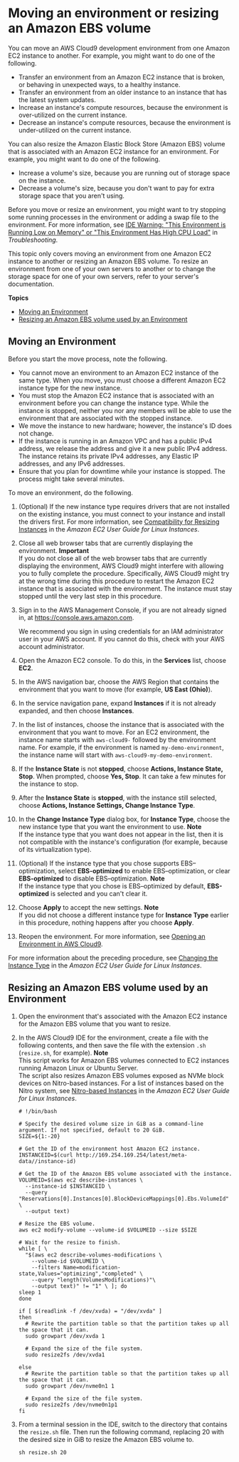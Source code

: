 # Moving an environment or resizing an Amazon EBS volume<a name="move-environment"></a>

You can move an AWS Cloud9 development environment from one Amazon EC2 instance to another\. For example, you might want to do one of the following\.
+ Transfer an environment from an Amazon EC2 instance that is broken, or behaving in unexpected ways, to a healthy instance\.
+ Transfer an environment from an older instance to an instance that has the latest system updates\.
+ Increase an instance's compute resources, because the environment is over\-utilized on the current instance\.
+ Decrease an instance's compute resources, because the environment is under\-utilized on the current instance\.

You can also resize the Amazon Elastic Block Store \(Amazon EBS\) volume that is associated with an Amazon EC2 instance for an environment\. For example, you might want to do one of the following\.
+ Increase a volume's size, because you are running out of storage space on the instance\.
+ Decrease a volume's size, because you don't want to pay for extra storage space that you aren't using\.

Before you move or resize an environment, you might want to try stopping some running processes in the environment or adding a swap file to the environment\. For more information, see [IDE Warning: "This Environment is Running Low on Memory" or "This Environment Has High CPU Load"](troubleshooting.md#troubleshooting-ide-low-memory) in *Troubleshooting*\.

This topic only covers moving an environment from one Amazon EC2 instance to another or resizing an Amazon EBS volume\. To resize an environment from one of your own servers to another or to change the storage space for one of your own servers, refer to your server's documentation\.

**Topics**
+ [Moving an Environment](#move-environment-move)
+ [Resizing an Amazon EBS volume used by an Environment](#move-environment-resize)

## Moving an Environment<a name="move-environment-move"></a>

Before you start the move process, note the following\.
+ You cannot move an environment to an Amazon EC2 instance of the same type\. When you move, you must choose a different Amazon EC2 instance type for the new instance\.
+ You must stop the Amazon EC2 instance that is associated with an environment before you can change the instance type\. While the instance is stopped, neither you nor any members will be able to use the environment that are associated with the stopped instance\.
+ We move the instance to new hardware; however, the instance's ID does not change\.
+ If the instance is running in an Amazon VPC and has a public IPv4 address, we release the address and give it a new public IPv4 address\. The instance retains its private IPv4 addresses, any Elastic IP addresses, and any IPv6 addresses\.
+ Ensure that you plan for downtime while your instance is stopped\. The process might take several minutes\.

To move an environment, do the following\.

1. \(Optional\) If the new instance type requires drivers that are not installed on the existing instance, you must connect to your instance and install the drivers first\. For more information, see [Compatibility for Resizing Instances](https://docs.aws.amazon.com/AWSEC2/latest/UserGuide/ec2-instance-resize.html#resize-limitations) in the *Amazon EC2 User Guide for Linux Instances*\.

1. Close all web browser tabs that are currently displaying the environment\.
**Important**  
If you do not close all of the web browser tabs that are currently displaying the environment, AWS Cloud9 might interfere with allowing you to fully complete the procedure\. Specifically, AWS Cloud9 might try at the wrong time during this procedure to restart the Amazon EC2 instance that is associated with the environment\. The instance must stay stopped until the very last step in this procedure\.

1. Sign in to the AWS Management Console, if you are not already signed in, at [https://console\.aws\.amazon\.com](https://console.aws.amazon.com)\.

   We recommend you sign in using credentials for an IAM administrator user in your AWS account\. If you cannot do this, check with your AWS account administrator\.

1. Open the Amazon EC2 console\. To do this, in the **Services** list, choose **EC2**\.

1. In the AWS navigation bar, choose the AWS Region that contains the environment that you want to move \(for example, **US East \(Ohio\)**\)\.

1. In the service navigation pane, expand **Instances** if it is not already expanded, and then choose **Instances**\.

1. In the list of instances, choose the instance that is associated with the environment that you want to move\. For an EC2 environment, the instance name starts with `aws-cloud9-` followed by the environment name\. For example, if the environment is named `my-demo-environment`, the instance name will start with `aws-cloud9-my-demo-environment`\.

1. If the **Instance State** is not **stopped**, choose **Actions, Instance State, Stop**\. When prompted, choose **Yes, Stop**\. It can take a few minutes for the instance to stop\.

1. After the **Instance State** is **stopped**, with the instance still selected, choose **Actions, Instance Settings, Change Instance Type**\.

1. In the **Change Instance Type** dialog box, for **Instance Type**, choose the new instance type that you want the environment to use\.
**Note**  
If the instance type that you want does not appear in the list, then it is not compatible with the instance's configuration \(for example, because of its virtualization type\)\.

1. \(Optional\) If the instance type that you chose supports EBS–optimization, select **EBS\-optimized** to enable EBS–optimization, or clear **EBS\-optimized** to disable EBS–optimization\.
**Note**  
If the instance type that you chose is EBS–optimized by default, **EBS\-optimized** is selected and you can't clear it\.

1. Choose **Apply** to accept the new settings\.
**Note**  
If you did not choose a different instance type for **Instance Type** earlier in this procedure, nothing happens after you choose **Apply**\.

1. Reopen the environment\. For more information, see [Opening an Environment in AWS Cloud9](open-environment.md)\.

For more information about the preceding procedure, see [Changing the Instance Type](https://docs.aws.amazon.com/AWSEC2/latest/UserGuide/ec2-instance-resize.html) in the *Amazon EC2 User Guide for Linux Instances*\.

## Resizing an Amazon EBS volume used by an Environment<a name="move-environment-resize"></a>

1. Open the environment that's associated with the Amazon EC2 instance for the Amazon EBS volume that you want to resize\.

1. In the AWS Cloud9 IDE for the environment, create a file with the following contents, and then save the file with the extension `.sh` \(`resize.sh`, for example\)\.
**Note**  
This script works for Amazon EBS volumes connected to EC2 instances running Amazon Linux or Ubuntu Server\.  
 The script also resizes Amazon EBS volumes exposed as NVMe block devices on Nitro\-based instances\. For a list of instances based on the Nitro system, see [Nitro\-based Instances](https://docs.aws.amazon.com/AWSEC2/latest/UserGuide/instance-types.html#ec2-nitro-instances) in the *Amazon EC2 User Guide for Linux Instances*\.

   ```
   # !/bin/bash
   
   # Specify the desired volume size in GiB as a command-line argument. If not specified, default to 20 GiB.
   SIZE=${1:-20}
   
   # Get the ID of the environment host Amazon EC2 instance.
   INSTANCEID=$(curl http://169.254.169.254/latest/meta-data//instance-id)
   
   # Get the ID of the Amazon EBS volume associated with the instance.
   VOLUMEID=$(aws ec2 describe-instances \
     --instance-id $INSTANCEID \
     --query "Reservations[0].Instances[0].BlockDeviceMappings[0].Ebs.VolumeId" \
     --output text)
   
   # Resize the EBS volume.
   aws ec2 modify-volume --volume-id $VOLUMEID --size $SIZE
   
   # Wait for the resize to finish.
   while [ \
     "$(aws ec2 describe-volumes-modifications \
       --volume-id $VOLUMEID \
       --filters Name=modification-state,Values="optimizing","completed" \
       --query "length(VolumesModifications)"\
       --output text)" != "1" \ ]; do
   sleep 1
   done
   
   if [ $(readlink -f /dev/xvda) = "/dev/xvda" ]
   then
     # Rewrite the partition table so that the partition takes up all the space that it can.
     sudo growpart /dev/xvda 1
    
     # Expand the size of the file system.
     sudo resize2fs /dev/xvda1
   
   else
     # Rewrite the partition table so that the partition takes up all the space that it can.
     sudo growpart /dev/nvme0n1 1
   
     # Expand the size of the file system.
     sudo resize2fs /dev/nvme0n1p1
   fi
   ```

1. From a terminal session in the IDE, switch to the directory that contains the `resize.sh` file\. Then run the following command, replacing 20 with the desired size in GiB to resize the Amazon EBS volume to\.

   ```
   sh resize.sh 20
   ```